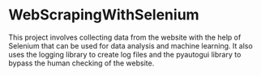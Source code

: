 # WebScrapingWithSelenium
This project involves collecting data from the website with the help of Selenium that can be used for data analysis and machine learning. It also uses the logging library to create log files and the pyautogui library to bypass the human checking of the website.
